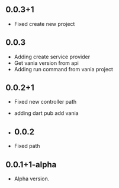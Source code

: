 ## 0.0.3+1

- Fixed create new project


## 0.0.3

- Adding create service provider
- Get vania version from api
- Adding run command from vania project


## 0.0.2+1

- Fixed new controller path
- adding dart pub add vania
  
- ## 0.0.2

- Fixed path 

## 0.0.1+1-alpha

- Alpha version.
